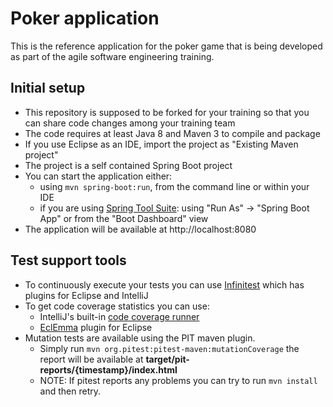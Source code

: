 # Poker application

This is the reference application for the poker game that is being developed as part of the agile software engineering training.

## Initial setup
- This repository is supposed to be forked for your training so that you can share code changes among your training team
- The code requires at least Java 8 and Maven 3 to compile and package
- If you use Eclipse as an IDE, import the project as "Existing Maven project"
- The project is a self contained Spring Boot project
- You can start the application either:
	- using `mvn spring-boot:run`, from the command line or within your IDE
	- if you are using [Spring Tool Suite](https://spring.io/tools): using "Run As" -> "Spring Boot App" or from the "Boot Dashboard" view
- The application will be available at http://localhost:8080
## Test support tools
- To continuously execute your tests you can use [Infinitest](http://infinitest.github.io/) which has plugins for Eclipse and IntelliJ
- To get code coverage statistics you can use:
	- IntelliJ's built-in [code coverage runner](https://www.jetbrains.com/help/idea/code-coverage.html)
	- [EclEmma](https://www.eclemma.org/) plugin for Eclipse
- Mutation tests are available using the PIT maven plugin.
	- Simply run `mvn org.pitest:pitest-maven:mutationCoverage` the report will be available at **target/pit-reports/{timestamp}/index.html**
	- NOTE: If pitest reports any problems you can try to run `mvn install` and then retry.
